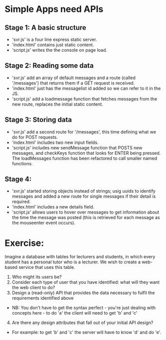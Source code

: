 # Simple Apps need APIs 

## Stage 1: A basic structure
 * 'svr.js' is a four line express static server.
 * 'index.html' contains just static content.
 * 'script.js' writes the the console on page load.

## Stage 2: Reading some data
 * 'svr.js' add an array of default messages and a route (called '/messages') that returns them if a GET request is received.
 * 'index.html' just has the messagelist id added so we can refer to it in the JS.
 * 'script.js' add a loadmessage function that fetches messages from the new route, replaces the initial static content.

## Stage 3: Storing data
 * 'svr.js' add a second route for '/messages', this time defining what we do for POST requests.
 * 'index.html' includes two new input fields.
 * 'script.js' includes new sendMessage function that POSTS new messages, and checkKeys function that looks for ENTER being pressed.  The loadMessages function has been refactored to call smaller named functions.

## Stage 4: 
 * 'svr.js' started storing objects instead of strings; usig uuids to identify messages and added a new route for single messages if their detail is required.
 * 'index.html' includes a new details field.
 * 'script.js' allows users to hover over messages to get information about the time the message was posted (this is retrieved for each message as the mouseenter event occurs).

# Exercise:

Imagine a database with tables for lecturers and students, in which every student has a personal tutor who is a lecturer.  We wish to create a web-based service that uses this table.
1. Who might its users be?
2. Consider each type of user that you have identified: what will they want the web client to do?
3. Design a (read-only) API that provides the data necessary to fulfil the requirements identified above
  * NB: You don't have to get the syntax perfect - you're just dealing with concepts here - to do 'a' the client will need to get 'b' and 'c'
4. Are there any design attributes that fall out of your initial API design?
  * For example: to get 'b' and 'c' the server will have to know 'd' and do 'e'.
